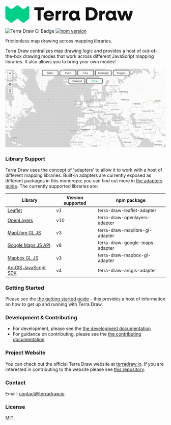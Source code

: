 <picture>
  <source media="(prefers-color-scheme: dark)" srcset="./assets/logo-dark-mode.png">
  <source media="(prefers-color-scheme: light)" srcset="./assets/logo.png">
  <img alt="Terra Draw logo" src="./assets/logo.png" width="400px">
</picture>

<p></p>

![Terra Draw CI Badge](https://github.com/JamesLMilner/terra-draw/actions/workflows/ci.yml/badge.svg)
[![npm version](https://badge.fury.io/js/terra-draw.svg)](https://badge.fury.io/js/terra-draw)

Frictionless map drawing across mapping libraries.

Terra Draw centralizes map drawing logic and provides a host of out-of-the-box drawing modes that work across different JavaScript mapping libraries. It also allows you to bring your own modes!

![An example of drawing geodesic lines using Terra Draw with Leaflet](./assets/readme.gif)


### Library Support

Terra Draw uses the concept of 'adapters' to allow it to work with a host of different mapping libraries. Built-in adapters are currently exposed as different packages in this monorepo; you can find out more in [the adapters guide](./guides/3.ADAPTERS.md). The currently supported libraries are:

|  Library                                                                                    | Version supported |           npm package            |
|---------------------------------------------------------------------------------------------|-------------------|----------------------------------|
|  [Leaflet](https://leafletjs.com/)                                                          |        v1         | terra-draw-leaflet-adapter       |
|  [OpenLayers](https://openlayers.org/)                                                      |        v10        | terra-draw-openlayers-adapter    |
|  [MapLibre GL JS](https://maplibre.org/maplibre-gl-js/docs/)                                |        v3         | terra-draw-maplibre-gl-adapter   |
|  [Google Maps JS API](https://developers.google.com/maps/documentation/javascript/overview) |        v8         | terra-draw-google-maps-adapter   |
|  [Mapbox GL JS](https://www.mapbox.com/mapbox-gljs)                                         |        v3         | terra-draw-mapbox-gl-adapter     |
|  [ArcGIS JavaScript SDK](https://developers.arcgis.com/javascript/latest/)                  |        v4         | terra-draw-arcgis-adapter        | 

### Getting Started

Please see the [the getting started guide](./guides/1.GETTING_STARTED.md) - this provides a host of information on how to get up and running with Terra Draw.

### Development & Contributing

* For development, please see the [the development documentation](./guides/7.DEVELOPMENT.md)
* For guidance on contributing, please see the [the contributing documentation](./guides/7.DEVELOPMENT.md#contributing)


### Project Website

You can check out the official Terra Draw website at [terradraw.io](https://www.terradraw.io). If you are interested in contributing to the website please see [this repository](https://www.github.com/JamesLMilner/terra-draw-website).

### Contact

Email: [contact@terradraw.io](mailto:contact@terradraw.io)

### License

MIT
